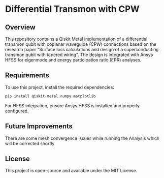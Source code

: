 # Differential Transmon with CPW

## Overview
This repository contains a Qiskit Metal implementation of a differential transmon qubit with coplanar waveguide (CPW) connections based on the research paper "Surface loss calculations and design of a superconducting transmon qubit with tapered wiring". The design is integrated with Ansys HFSS for eigenmode and energy participation ratio (EPR) analyses.



## Requirements
To use this project, install the required dependencies:

```bash
pip install qiskit-metal numpy matplotlib
```

For HFSS integration, ensure Ansys HFSS is installed and properly configured.



## Future Improvements
There are some mesh convergence issues while running the Analysis which will be corrected shortly

## License
This project is open-source and available under the MIT License.

